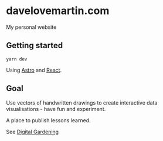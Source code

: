 # davelovemartin.com

My personal website

## Getting started

`yarn dev`

Using [Astro](https://docs.astro.build/en/getting-started/) and [React](https://beta.reactjs.org/learn).

## Goal

Use vectors of handwritten drawings to create interactive data visualisations - have fun and experiment.

A place to publish lessons learned.

See [Digital Gardening](https://maggieappleton.com/garden-history)
